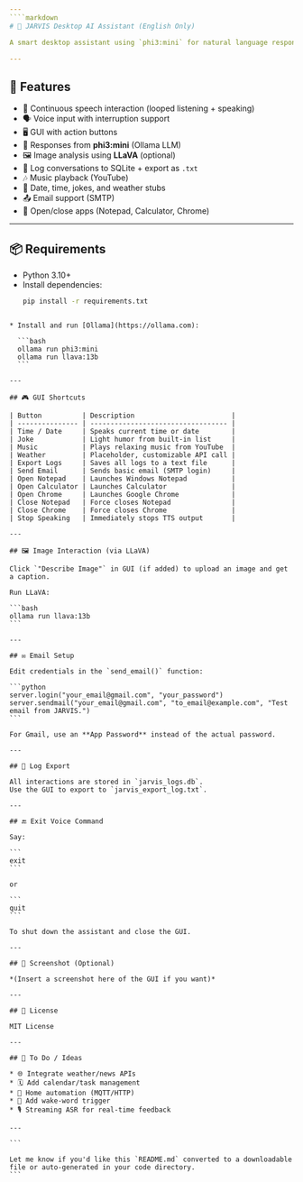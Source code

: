 ```yaml
---
````markdown
# 🧠 JARVIS Desktop AI Assistant (English Only)

A smart desktop assistant using `phi3:mini` for natural language responses and an intuitive GUI with voice control, app management, email, and image-based interaction using LLaVA.

---
```


## 🚀 Features

- 🔁 Continuous speech interaction (looped listening + speaking)
- 🗣️ Voice input with interruption support
- 🖥️ GUI with action buttons
- 🧠 Responses from **phi3:mini** (Ollama LLM)
- 🖼️ Image analysis using **LLaVA** (optional)
- 📁 Log conversations to SQLite + export as `.txt`
- 🎶 Music playback (YouTube)
- 📅 Date, time, jokes, and weather stubs
- 📤 Email support (SMTP)
- 📂 Open/close apps (Notepad, Calculator, Chrome)

---

## 📦 Requirements

- Python 3.10+
- Install dependencies:
  ```bash
  pip install -r requirements.txt
````

* Install and run [Ollama](https://ollama.com):

  ```bash
  ollama run phi3:mini
  ollama run llava:13b
  ```

---

## 🎮 GUI Shortcuts

| Button          | Description                        |
| --------------- | ---------------------------------- |
| Time / Date     | Speaks current time or date        |
| Joke            | Light humor from built-in list     |
| Music           | Plays relaxing music from YouTube  |
| Weather         | Placeholder, customizable API call |
| Export Logs     | Saves all logs to a text file      |
| Send Email      | Sends basic email (SMTP login)     |
| Open Notepad    | Launches Windows Notepad           |
| Open Calculator | Launches Calculator                |
| Open Chrome     | Launches Google Chrome             |
| Close Notepad   | Force closes Notepad               |
| Close Chrome    | Force closes Chrome                |
| Stop Speaking   | Immediately stops TTS output       |

---

## 🖼️ Image Interaction (via LLaVA)

Click `"Describe Image"` in GUI (if added) to upload an image and get a caption.

Run LLaVA:

```bash
ollama run llava:13b
```

---

## ✉️ Email Setup

Edit credentials in the `send_email()` function:

```python
server.login("your_email@gmail.com", "your_password")
server.sendmail("your_email@gmail.com", "to_email@example.com", "Test email from JARVIS.")
```

For Gmail, use an **App Password** instead of the actual password.

---

## 💾 Log Export

All interactions are stored in `jarvis_logs.db`.
Use the GUI to export to `jarvis_export_log.txt`.

---

## 🔚 Exit Voice Command

Say:

```
exit
```

or

```
quit
```

To shut down the assistant and close the GUI.

---

## 📸 Screenshot (Optional)

*(Insert a screenshot here of the GUI if you want)*

---

## 📃 License

MIT License

---

## 📌 To Do / Ideas

* 🌐 Integrate weather/news APIs
* 🗓️ Add calendar/task management
* 🔌 Home automation (MQTT/HTTP)
* 🎤 Add wake-word trigger
* 🎙️ Streaming ASR for real-time feedback

---

```

Let me know if you'd like this `README.md` converted to a downloadable file or auto-generated in your code directory.
```
